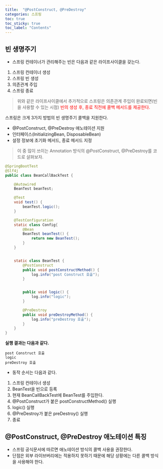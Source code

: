 ```yaml
---
title:  "@PostConstruct, @PreDestroy"
categories: 스프링
toc: true
toc_sticky: true
toc_label: "Contents"
---
```



## 빈 생명주기
- 스프링 컨테이너가 관리해주는 빈은 다음과 같은 라이프사이클을 갖는다.

1. 스프링 컨테이너 생성
2. 스프링 빈 생성
3. 의존관계 주입
4. 스프링 종료

> 위와 같은 라이프사이클에서 추가적으로 스프링은 의존관계 주입이 완료되면(빈을 사용할 수 있는 시점) 
> <span style="color:red;">빈의 생성 후, 종료 직전에 콜백 메서드를 제공한다.</span>

스프링은 크게 3가지 방법의 빈 생명주기 콜백을 지원한다.
- @PostConstruct, @PreDestroy 애노테이션 지원
- 인터페이스(InitializingBean, DisposableBean)
- 설정 정보에 초기화 메서드, 종료 메서드 지정 

> 이 중 많이 쓰이는 Annotation 방식의 @PostConstruct, @PreDestroy를 코드로 살펴보자.


```java
@SpringBootTest
@Slf4j
public class BeanCallBackTest {

    @Autowired
    BeanTest beanTest;

    @Test
    void test() {
        beanTest.logic();
    }

    @TestConfiguration
    static class Config{
        @Bean
        BeanTest beanTest() {
            return new BeanTest();
        }
    }


    static class BeanTest {
        @PostConstruct
        public void postConstructMethod() {
            log.info("post Construct 호출");
        }


        public void logic() {
            log.info("logic");
        }

        @PreDestroy
        public void preDestroyMethod() {
            log.info("preDestroy 호출");
        }
    }
}
```

**실행 결과는 다음과 같다.**

```text
post Construct 호출
logic
preDestroy 호출
```

- 동작 순서는 다음과 같다.
1. 스프링 컨테이너 생성
2. BeanTest을 빈으로 등록
3. 현재 BeanCallBackTest에 BeanTest를 주입한다.
4. @PostConstruct가 붙은 postConstructMethod() 실행
5. logic() 실행 
6. @PreDestroy가 붙은 preDestroy() 실행 
7. 종료

## @PostConstruct, @PreDestroy 애노테이션 특징
- 스프링 공식문서에 따르면 애노테이션 방식의 콜백 사용을 권장한다.
- 단점은 외부 라이브버리에는 적용하지 못하기 때문에 해당 상황에는 다른 콜백 방식을 사용해야 한다.